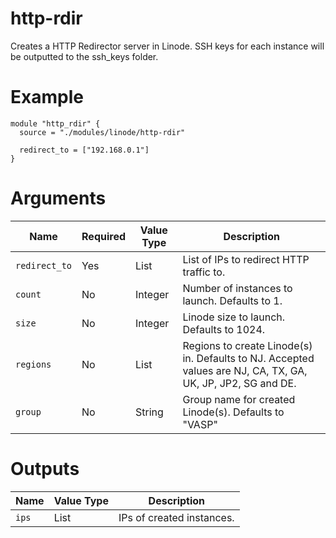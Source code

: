 # http-rdir

Creates a HTTP Redirector server in Linode. SSH keys for each instance will be outputted to the ssh_keys folder.

# Example

```hcl
module "http_rdir" {
  source = "./modules/linode/http-rdir"

  redirect_to = ["192.168.0.1"]
}
```

# Arguments

| Name                      | Required | Value Type | Description
|---------------------------| -------- | ---------- | -----------
|`redirect_to`              | Yes      | List       | List of IPs to redirect HTTP traffic to.
|`count`                    | No       | Integer    | Number of instances to launch. Defaults to 1.
|`size`                     | No       | Integer    | Linode size to launch. Defaults to 1024.
|`regions`                  | No       | List       | Regions to create Linode(s) in. Defaults to NJ. Accepted values are NJ, CA, TX, GA, UK, JP, JP2, SG and DE.
|`group`                    | No       | String     | Group name for created Linode(s). Defaults to "VASP"

# Outputs

| Name                      | Value Type | Description
|---------------------------| ---------- | -----------
|`ips`                      | List       | IPs of created instances.
